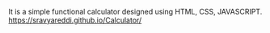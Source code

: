 It is a simple functional calculator designed using HTML, CSS, JAVASCRIPT.
https://sravyareddi.github.io/Calculator/
